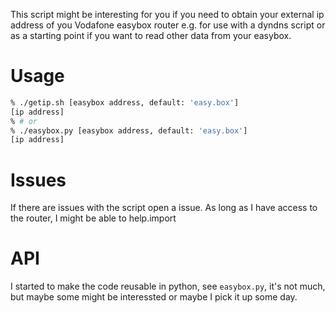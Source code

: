 This script might be interesting for you if you need to obtain your external ip address of you Vodafone easybox router e.g. for use with a dyndns script or as a starting point if you want to read other data from your easybox.


# Usage

```bash
% ./getip.sh [easybox address, default: 'easy.box']
[ip address]
% # or
% ./easybox.py [easybox address, default: 'easy.box']
[ip address]
```

# Issues

If there are issues with the script open a issue. As long as I have access to the router, I might be able to help.import

# API

I started to make the code reusable in python, see `easybox.py`, it's not much, but maybe some might be interessted or maybe I pick it up some day.
